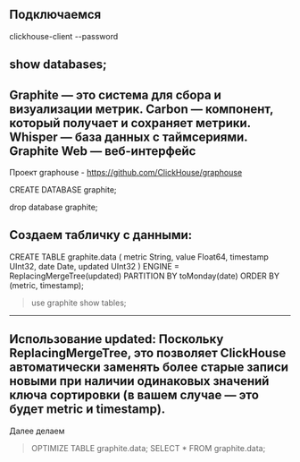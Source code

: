 ## Подключаемся

clickhouse-client --password

show databases;
----------
Graphite — это система для сбора и визуализации метрик.
Carbon — компонент, который получает и сохраняет метрики.
Whisper — база данных с таймсериями.
Graphite Web — веб-интерфейс
----------
Проект graphouse - https://github.com/ClickHouse/graphouse

CREATE DATABASE graphite;

drop database graphite;

## Создаем табличку с данными:

CREATE TABLE graphite.data ( 
metric String, 
value Float64, 
timestamp UInt32, 
date Date, 
updated UInt32 ) 
ENGINE = ReplacingMergeTree(updated) 
PARTITION BY toMonday(date) 
ORDER BY (metric, timestamp);

> use graphite
> show tables;
----------
Использование updated: 
Поскольку  ReplacingMergeTree, это позволяет ClickHouse автоматически 
заменять более старые записи новыми при наличии одинаковых значений 
ключа сортировки (в вашем случае — это будет metric и timestamp).
-----------
Далее делаем 
> OPTIMIZE TABLE graphite.data;
> SELECT * FROM graphite.data;
